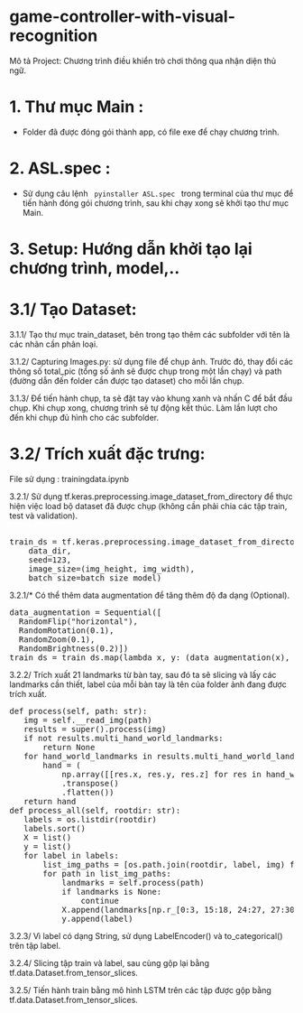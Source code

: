 # game-controller-with-visual-recognition
Mô tả Project: Chương trình điều khiển trò chơi thông qua nhận diện thủ ngữ.
# 1. Thư mục Main :
- Folder đã được đóng gói thành app, có file exe để chạy chương trình.
# 2. ASL.spec :
- Sử dụng câu lệnh <code> pyinstaller ASL.spec </code> trong terminal của thư mục để tiến hành đóng gói chương trình, sau khi chạy xong sẽ khởi tạo thư mục Main.
# 3. Setup: Hướng dẫn khởi tạo lại chương trình, model,..

# 3.1/ Tạo Dataset:

 3.1.1/ Tạo thư mục train_dataset, bên trong tạo thêm các subfolder với tên là các nhãn cần phân loại.
 
 3.1.2/ Capturing Images.py: sử dụng file để chụp ảnh. Trước đó, thay đổi các thông số total_pic (tổng số ảnh sẽ được chụp trong một lần chạy) và path (đường dẫn đến folder cần được tạo dataset) cho mỗi lần chụp.
 
 3.1.3/ Để tiến hành chụp, ta sẽ đặt tay vào khung xanh và nhấn C để bắt đầu chụp. Khi chụp xong, chương trình sẽ tự động kết thúc. Làm lần lượt cho đến khi chụp đủ hình cho các subfolder.
 
# 3.2/ Trích xuất đặc trưng:

  File sử dụng : trainingdata.ipynb
  
  3.2.1/ Sử dụng tf.keras.preprocessing.image_dataset_from_directory để thực hiện việc load bộ dataset đã được chụp (không cần phải chia các tập train, test và validation).
 
  <pre> 
train_ds = tf.keras.preprocessing.image_dataset_from_directory(
    data_dir,
    seed=123,
    image_size=(img_height, img_width),
    batch_size=batch_size_model)</pre>
  
  3.2.1/* Có thể thêm data augmentation để tăng thêm độ đa dạng (Optional).
  
  <pre>
data_augmentation = Sequential([
  RandomFlip("horizontal"),
  RandomRotation(0.1),
  RandomZoom(0.1),
  RandomBrightness(0.2)]) 
train_ds = train_ds.map(lambda x, y: (data_augmentation(x), y)) </pre>
  
  3.2.2/ Trích xuất 21 landmarks từ bàn tay, sau đó ta sẽ slicing và lấy các landmarks cần thiết, label của mỗi bàn tay là tên của folder ảnh đang được trích xuất.

<pre>
def process(self, path: str):
   img = self.__read_img(path)
   results = super().process(img)
   if not results.multi_hand_world_landmarks:
       return None
   for hand_world_landmarks in results.multi_hand_world_landmarks:
       hand = (
           np.array([[res.x, res.y, res.z] for res in hand_world_landmarks.landmark])
           .transpose()
           .flatten())
   return hand
def process_all(self, rootdir: str):
   labels = os.listdir(rootdir)
   labels.sort()
   X = list()
   y = list()
   for label in labels:
       list_img_paths = [os.path.join(rootdir, label, img) for img in os.listdir(os.path.join(rootdir, label))]
       for path in list_img_paths:
           landmarks = self.process(path)
           if landmarks is None:
               continue
           X.append(landmarks[np.r_[0:3, 15:18, 24:27, 27:30, 36:39, 39:42, 48:51, 51:54, 57:60, 60:63]]) 
           y.append(label)</pre>
  
  3.2.3/ Vì label có dạng String, sử dụng LabelEncoder() và to_categorical() trên tập label.
  
  3.2.4/ Slicing tập train và label, sau cùng gộp lại bằng tf.data.Dataset.from_tensor_slices.
  
  3.2.5/ Tiến hành train bằng mô hình LSTM trên các tập được gộp bằng tf.data.Dataset.from_tensor_slices.
 
